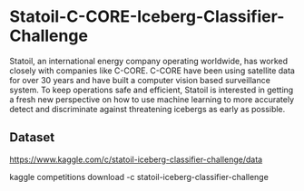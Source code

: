 # Statoil-C-CORE-Iceberg-Classifier-Challenge
Statoil, an international energy company operating worldwide, has worked closely with companies like C-CORE. C-CORE have been using satellite data for over 30 years and have built a computer vision based surveillance system. To keep operations safe and efficient, Statoil is interested in getting a fresh new perspective on how to use machine learning to more accurately detect and discriminate against threatening icebergs as early as possible.

## Dataset

https://www.kaggle.com/c/statoil-iceberg-classifier-challenge/data

kaggle competitions download -c statoil-iceberg-classifier-challenge


